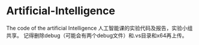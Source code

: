 ﻿# Artificial-Intelligence
The code of the artificial Intelligence
人工智能课的实验代码及报告，实验小组共享。
记得删除debug（可能会有两个debug文件）和.vs目录和x64再上传。
